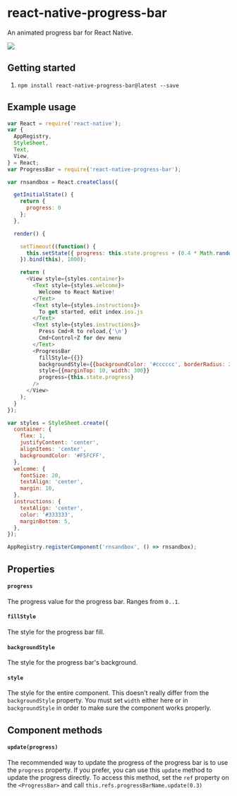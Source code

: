 # react-native-progress-bar

An animated progress bar for React Native.

![](https://i.imgur.com/EGufppz.gif)

## Getting started

1. `npm install react-native-progress-bar@latest --save`

## Example usage

```javascript
var React = require('react-native');
var {
  AppRegistry,
  StyleSheet,
  Text,
  View,
} = React;
var ProgressBar = require('react-native-progress-bar');

var rnsandbox = React.createClass({

  getInitialState() {
    return {
      progress: 0
    };
  },

  render() {

    setTimeout((function() {
      this.setState({ progress: this.state.progress + (0.4 * Math.random())});
    }).bind(this), 1000);

    return (
      <View style={styles.container}>
        <Text style={styles.welcome}>
          Welcome to React Native!
        </Text>
        <Text style={styles.instructions}>
          To get started, edit index.ios.js
        </Text>
        <Text style={styles.instructions}>
          Press Cmd+R to reload,{'\n'}
          Cmd+Control+Z for dev menu
        </Text>
        <ProgressBar
          fillStyle={{}}
          backgroundStyle={{backgroundColor: '#cccccc', borderRadius: 2}}
          style={{marginTop: 10, width: 300}}
          progress={this.state.progress}
        />
      </View>
    );
  }
});

var styles = StyleSheet.create({
  container: {
    flex: 1,
    justifyContent: 'center',
    alignItems: 'center',
    backgroundColor: '#F5FCFF',
  },
  welcome: {
    fontSize: 20,
    textAlign: 'center',
    margin: 10,
  },
  instructions: {
    textAlign: 'center',
    color: '#333333',
    marginBottom: 5,
  },
});

AppRegistry.registerComponent('rnsandbox', () => rnsandbox);

```

## Properties

#### `progress`

The progress value for the progress bar. Ranges from `0..1`.

#### `fillStyle`

The style for the progress bar fill.

#### `backgroundStyle`

The style for the progress bar's background.

#### `style`

The style for the entire component. This doesn't really differ from the `backgroundStyle` property. You must set `width` either here or in `backgroundStyle` in order to make sure the component works properly.


## Component methods

#### `update(progress)`

The recommended way to update the progress of the progress bar is to use the `progress` property. If you prefer, you can use this `update` method to update the progress directly. To access this method, set the `ref` property on the `<ProgressBar>` and call `this.refs.progressBarName.update(0.3)`
